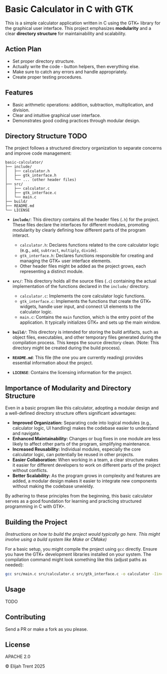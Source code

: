 # Basic Calculator in C with GTK

This is a simple calculator application written in C using the GTK+ library for the graphical user interface. This project emphasizes **modularity** and a clear **directory structure** for maintainability and scalability.

## Action Plan
* Set proper directory structure.
* Actually write the code - button helpers, then everything else.
* Make sure to catch any errors and handle appropriately. 
* Create proper testing procedures.

## Features

* Basic arithmetic operations: addition, subtraction, multiplication, and division.
* Clear and intuitive graphical user interface.
* Demonstrates good coding practices through modular design.

## Directory Structure TODO

The project follows a structured directory organization to separate concerns and improve code management:

```
basic-calculator/
├── include/
│   ├── calculator.h
│   ├── gtk_interface.h
│   └── ... (other header files)
├── src/
│   ├── calculator.c
│   ├── gtk_interface.c
│   └── main.c
├── build/
├── README.md
└── LICENSE
```

* **`include/`**: This directory contains all the header files (`.h`) for the project. These files declare the interfaces for different modules, promoting modularity by clearly defining how different parts of the program interact.
    * `calculator.h`: Declares functions related to the core calculator logic (e.g., `add`, `subtract`, `multiply`, `divide`).
    * `gtk_interface.h`: Declares functions responsible for creating and managing the GTK+ user interface elements.
    * Other header files might be added as the project grows, each representing a distinct module.

* **`src/`**: This directory holds all the source files (`.c`) containing the actual implementation of the functions declared in the `include/` directory.
    * `calculator.c`: Implements the core calculator logic functions.
    * `gtk_interface.c`: Implements the functions that create the GTK+ widgets, handle user input, and connect UI elements to the calculator logic.
    * `main.c`: Contains the `main` function, which is the entry point of the application. It typically initializes GTK+ and sets up the main window.

* **`build/`**: This directory is intended for storing the build artifacts, such as object files, executables, and other temporary files generated during the compilation process. This keeps the source directory clean. (Note: This directory might be created during the build process).

* **`README.md`**: This file (the one you are currently reading) provides essential information about the project.

* **`LICENSE`**: Contains the licensing information for the project.

## Importance of Modularity and Directory Structure

Even in a basic program like this calculator, adopting a modular design and a well-defined directory structure offers significant advantages:

* **Improved Organization:** Separating code into logical modules (e.g., calculator logic, UI handling) makes the codebase easier to understand and navigate.
* **Enhanced Maintainability:** Changes or bug fixes in one module are less likely to affect other parts of the program, simplifying maintenance.
* **Increased Reusability:** Individual modules, especially the core calculator logic, can potentially be reused in other projects.
* **Easier Collaboration:** When working in a team, a clear structure makes it easier for different developers to work on different parts of the project without conflicts.
* **Better Scalability:** As the program grows in complexity and features are added, a modular design makes it easier to integrate new components without making the codebase unwieldy.

By adhering to these principles from the beginning, this basic calculator serves as a good foundation for learning and practicing structured programming in C with GTK+.

## Building the Project

*(Instructions on how to build the project would typically go here. This might involve using a build system like Make or CMake)*

For a basic setup, you might compile the project using `gcc` directly. Ensure you have the GTK+ development libraries installed on your system. The compilation command might look something like this (adjust paths as needed):

```bash
gcc src/main.c src/calculator.c src/gtk_interface.c -o calculator -Iinclude `pkg-config --cflags gtk+-3.0` `pkg-config --libs gtk+-3.0`
```

## Usage

TODO

## Contributing

Send a PR or make a fork as you please.

## License

APACHE 2.0

© Elijah Trent 2025
```
